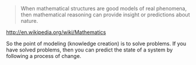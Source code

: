 
> When mathematical structures are good models of real phenomena, then mathematical reasoning can provide insight or predictions about nature.

http://en.wikipedia.org/wiki/Mathematics

So the point of modeling (knowledge creation) is to solve problems. If you have solved problems, then you can predict the state of a system by following a process of change.
